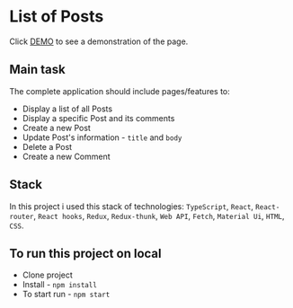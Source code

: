 # List of Posts

Click [DEMO](https://saharij.github.io/posts_and_comments/) to see a demonstration of the page.

## Main task
The complete application should include pages/features to:
  * Display a list of all Posts
  * Display a specific Post and its comments
  * Create a new Post
  * Update Post's information - `title` and `body`
  * Delete a Post
  * Create a new Comment

## Stack

In this project i used this stack of technologies: `TypeScript`, `React`, `React-router`, `React hooks`, `Redux`, `Redux-thunk`, `Web API`, `Fetch`, `Material Ui`, `HTML`, `CSS`.

## To run this project on local
* Clone project
* Install - `npm install`
* To start run - `npm start`
